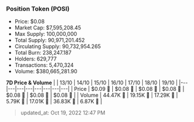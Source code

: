 
  ### Position Token (POSI)
  - Price: $0.08
  - Market Cap: $7,595,208.45
  - Max Supply: 100,000,000
  - Total Supply: 90,971,201.452
  - Circulating Supply: 90,732,954.265
  - Total Burn: 238,247.187
  - Holders: 629,777
  - Transactions: 5,470,324
  - Volume: $380,665,281.90

  **7D Price & Volume**
  | | 13&#x2F;10 | 14&#x2F;10 | 15&#x2F;10 | 16&#x2F;10 | 17&#x2F;10 | 18&#x2F;10 | 19&#x2F;10 |
  |---|---|---|---|---|---|---|---|
  | Price | $0.09 🔻 | $0.08 🔻 | $0.08 🔻 | $0.08 🔻 | $0.08 🔻 | $0.08 🔻 | $0.08 🔻 |
  | Volume | 44.47K 🚀 | 19.15K 🔻 | 17.29K 🔻 | 5.79K 🔻 | 17.01K 🚀 | 36.83K 🚀 | 6.87K 🔻 |

  > updated_at: Oct 19, 2022 12:47 PM
